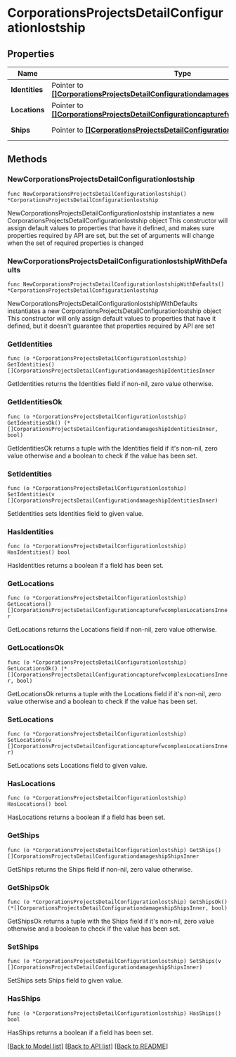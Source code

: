 # CorporationsProjectsDetailConfigurationlostship

## Properties

Name | Type | Description | Notes
------------ | ------------- | ------------- | -------------
**Identities** | Pointer to [**[]CorporationsProjectsDetailConfigurationdamageshipIdentitiesInner**](CorporationsProjectsDetailConfigurationdamageshipIdentitiesInner.md) | Identity of killer | [optional] 
**Locations** | Pointer to [**[]CorporationsProjectsDetailConfigurationcapturefwcomplexLocationsInner**](CorporationsProjectsDetailConfigurationcapturefwcomplexLocationsInner.md) | Location of lost ship | [optional] 
**Ships** | Pointer to [**[]CorporationsProjectsDetailConfigurationdamageshipShipsInner**](CorporationsProjectsDetailConfigurationdamageshipShipsInner.md) | Ship-type of lost ship | [optional] 

## Methods

### NewCorporationsProjectsDetailConfigurationlostship

`func NewCorporationsProjectsDetailConfigurationlostship() *CorporationsProjectsDetailConfigurationlostship`

NewCorporationsProjectsDetailConfigurationlostship instantiates a new CorporationsProjectsDetailConfigurationlostship object
This constructor will assign default values to properties that have it defined,
and makes sure properties required by API are set, but the set of arguments
will change when the set of required properties is changed

### NewCorporationsProjectsDetailConfigurationlostshipWithDefaults

`func NewCorporationsProjectsDetailConfigurationlostshipWithDefaults() *CorporationsProjectsDetailConfigurationlostship`

NewCorporationsProjectsDetailConfigurationlostshipWithDefaults instantiates a new CorporationsProjectsDetailConfigurationlostship object
This constructor will only assign default values to properties that have it defined,
but it doesn't guarantee that properties required by API are set

### GetIdentities

`func (o *CorporationsProjectsDetailConfigurationlostship) GetIdentities() []CorporationsProjectsDetailConfigurationdamageshipIdentitiesInner`

GetIdentities returns the Identities field if non-nil, zero value otherwise.

### GetIdentitiesOk

`func (o *CorporationsProjectsDetailConfigurationlostship) GetIdentitiesOk() (*[]CorporationsProjectsDetailConfigurationdamageshipIdentitiesInner, bool)`

GetIdentitiesOk returns a tuple with the Identities field if it's non-nil, zero value otherwise
and a boolean to check if the value has been set.

### SetIdentities

`func (o *CorporationsProjectsDetailConfigurationlostship) SetIdentities(v []CorporationsProjectsDetailConfigurationdamageshipIdentitiesInner)`

SetIdentities sets Identities field to given value.

### HasIdentities

`func (o *CorporationsProjectsDetailConfigurationlostship) HasIdentities() bool`

HasIdentities returns a boolean if a field has been set.

### GetLocations

`func (o *CorporationsProjectsDetailConfigurationlostship) GetLocations() []CorporationsProjectsDetailConfigurationcapturefwcomplexLocationsInner`

GetLocations returns the Locations field if non-nil, zero value otherwise.

### GetLocationsOk

`func (o *CorporationsProjectsDetailConfigurationlostship) GetLocationsOk() (*[]CorporationsProjectsDetailConfigurationcapturefwcomplexLocationsInner, bool)`

GetLocationsOk returns a tuple with the Locations field if it's non-nil, zero value otherwise
and a boolean to check if the value has been set.

### SetLocations

`func (o *CorporationsProjectsDetailConfigurationlostship) SetLocations(v []CorporationsProjectsDetailConfigurationcapturefwcomplexLocationsInner)`

SetLocations sets Locations field to given value.

### HasLocations

`func (o *CorporationsProjectsDetailConfigurationlostship) HasLocations() bool`

HasLocations returns a boolean if a field has been set.

### GetShips

`func (o *CorporationsProjectsDetailConfigurationlostship) GetShips() []CorporationsProjectsDetailConfigurationdamageshipShipsInner`

GetShips returns the Ships field if non-nil, zero value otherwise.

### GetShipsOk

`func (o *CorporationsProjectsDetailConfigurationlostship) GetShipsOk() (*[]CorporationsProjectsDetailConfigurationdamageshipShipsInner, bool)`

GetShipsOk returns a tuple with the Ships field if it's non-nil, zero value otherwise
and a boolean to check if the value has been set.

### SetShips

`func (o *CorporationsProjectsDetailConfigurationlostship) SetShips(v []CorporationsProjectsDetailConfigurationdamageshipShipsInner)`

SetShips sets Ships field to given value.

### HasShips

`func (o *CorporationsProjectsDetailConfigurationlostship) HasShips() bool`

HasShips returns a boolean if a field has been set.


[[Back to Model list]](../README.md#documentation-for-models) [[Back to API list]](../README.md#documentation-for-api-endpoints) [[Back to README]](../README.md)


